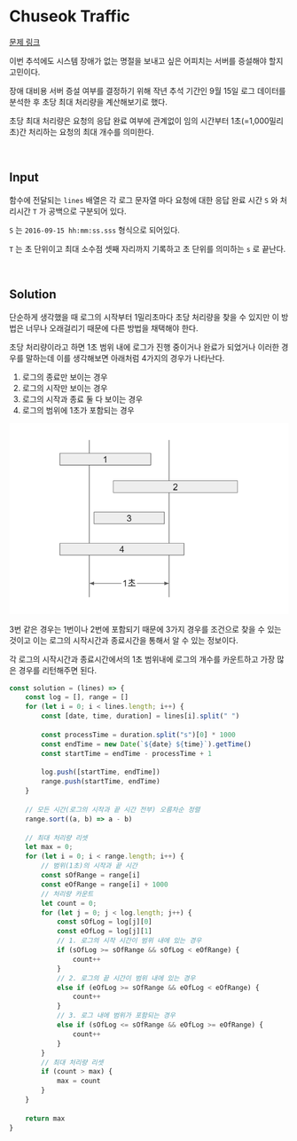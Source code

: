 # Chuseok Traffic

[문제 링크](https://programmers.co.kr/learn/courses/30/lessons/17676)

이번 추석에도 시스템 장애가 없는 명절을 보내고 싶은 어피치는 서버를 증설해야 할지 고민이다.

장애 대비용 서버 증설 여부를 결정하기 위해 작년 추석 기간인 9월 15일 로그 데이터를 분석한 후 초당 최대 처리량을 계산해보기로 했다.

초당 최대 처리량은 요청의 응답 완료 여부에 관계없이 임의 시간부터 1초(=1,000밀리초)간 처리하는 요청의 최대 개수를 의미한다.

<br>

## Input

함수에 전달되는 `lines` 배열은 각 로그 문자열 마다 요청에 대한 응답 완료 시간 `S` 와 처리시간 `T` 가 공백으로 구분되어 있다.

`S` 는 `2016-09-15 hh:mm:ss.sss` 형식으로 되어있다.

`T` 는 초 단위이고 최대 소수점 셋째 자리까지 기록하고 초 단위를 의미하는 `s` 로 끝난다.

<br>

## Solution

단순하게 생각했을 때 로그의 시작부터 1밀리초마다 초당 처리량을 찾을 수 있지만 이 방법은 너무나 오래걸리기 때문에 다른 방법을 채택해야 한다.

초당 처리량이라고 하면 1초 범위 내에 로그가 진행 중이거나 완료가 되었거나 이러한 경우를 말하는데 이를 생각해보면 아래처럼 4가지의 경우가 나타난다.

1. 로그의 종료만 보이는 경우
2. 로그의 시작만 보이는 경우
3. 로그의 시작과 종료 둘 다 보이는 경우
4. 로그의 범위에 1초가 포함되는 경우

![img](./img/chuseok.PNG)

3번 같은 경우는 1번이나 2번에 포함되기 때문에 3가지 경우를 조건으로 찾을 수 있는 것이고 이는 로그의 시작시간과 종료시간을 통해서 알 수 있는 정보이다.

각 로그의 시작시간과 종료시간에서의 1초 범위내에 로그의 개수를 카운트하고 가장 많은 경우를 리턴해주면 된다.

```js
const solution = (lines) => {
    const log = [], range = []
    for (let i = 0; i < lines.length; i++) {
        const [date, time, duration] = lines[i].split(" ")
        
        const processTime = duration.split("s")[0] * 1000
        const endTime = new Date(`${date} ${time}`).getTime()
        const startTime = endTime - processTime + 1
        
        log.push([startTime, endTime])
        range.push(startTime, endTime)
    }
    
    // 모든 시간(로그의 시작과 끝 시간 전부) 오름차순 정렬
    range.sort((a, b) => a - b)
    
    // 최대 처리량 리셋
    let max = 0;
    for (let i = 0; i < range.length; i++) {
        // 범위(1초)의 시작과 끝 시간
        const sOfRange = range[i]
        const eOfRange = range[i] + 1000
        // 처리량 카운트
        let count = 0;
        for (let j = 0; j < log.length; j++) {            
            const sOfLog = log[j][0]
            const eOfLog = log[j][1]
            // 1. 로그의 시작 시간이 범위 내에 있는 경우
            if (sOfLog >= sOfRange && sOfLog < eOfRange) {
                count++
            }
            // 2. 로그의 끝 시간이 범위 내에 있는 경우
            else if (eOfLog >= sOfRange && eOfLog < eOfRange) {
                count++
            }
            // 3. 로그 내에 범위가 포함되는 경우
            else if (sOfLog <= sOfRange && eOfLog >= eOfRange) {
                count++
            }
        }
        // 최대 처리량 리셋
        if (count > max) {
            max = count
        }
    }
    
    return max
}
```





